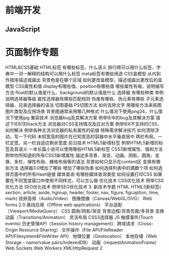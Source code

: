 # 前端开发

## JavaScript



# 页面制作专题

HTML&CSS基础
HTML标签
	有哪些标签，什么语义
排行榜可以用什么标签、字典中一词一解释的结构可以用什么标签
meta标签有哪些用途
CSS盒模型
	从内到外按序描述或画出
背景色是在哪个区域
如何更改盒模型，描述或画出更改后的盒模型
CSS属性和值
	display有哪些值、position有哪些值
	哪些属性有缩，说明缩写方法
	float的默认值是什么、background的默认值是什么
选择器
	有哪些种类
	举例说明选择器等级
属性选择器有哪些匹配规则
伪类有哪些、伪元素有哪些
子元素选择器、兄弟选择器的语法
切图基础
PS切图方法
如何去除文字
用哪些方法来抠图
图片类型及应用场景
背景图通常采用哪几种格式
什么情况下使用png24，什么情况下使用jpg
兼容技术
浏览器bug及其解决方案
例举IE中的bug及其解决方案
描述下IE67的hack方法
浏览器对CSS支持情况及应对方案
例举IE6不支持的CSS，如何解决
例举各种主流浏览器的私有属性的前缀
特殊需求解决技巧
如何清除浮动，写一下代码
未知宽高的图片在已知宽高的容器中水平垂直居中
两栏布局，一栏定宽，另一栏自适应剩余宽度
前沿技术
HTML5新增标签
例举HTML5新增的标签及其语义
一本长篇小说可以使用哪些HTML5新标签
CSS3新增属性、值和方法
例举你所知道的所有CSS3新增属性
描述多背景、渐变、动画、阴影、圆角、变换、多栏、弹性布局、栅格布局等的语法
背景如何只显示在content区
变换有哪些方法
选择器3.0增加了哪些
	增加了哪些伪类
如何选择列表中的偶数个项
如何选择页面中的所有Hash链接
媒体查询
有哪些媒体查询类型
如何设置打印CSS
如果要在不同宽度窗口中使用不同样式，可以怎么做
优化技术
CSS优化技术
例举CSS优化方法
SEO优化技术
例举SEO优化技术
3.	新技术专题
HTML
HTML5新标签( section, article, aside, hgroup, header, footer, nav, figure, figcaption, time, mark)
视频音频（Audio/Video）
图像图像（Canvas/WebGL/SVG）
Web forms 2.0
离线应用（Offline web applications）
平台适配（Viewport/MediaQuery）
CSS
圆角/阴影/渐变
背景边框/背景剪裁/多背景
变换
动画（Transitions/Animation）
灵活布局
CSS3选择器
JS
触摸事件(Touch events)
历史管理API（Session history management）
跨域请求（Cross-Origin Resource Sharing）
文件操作（File API/FileReader API/Filesystem&FileWriter API）
地理位置（Geolocation）
本地存储（Web Storage - name/value pairs/IndexedDB）
动画（requestAnimationFrame）
Web Sockets 
Web Workers
XMLHttpRequest 2
